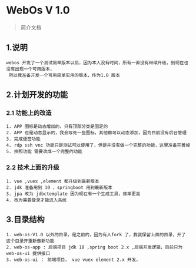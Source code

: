 # WebOs V 1.0
> 简介文档

## 1.说明
    webos 开发了一个测试简单版本以后，因为本人没有时间，所有一直没有继续升级，到现在也没有出现一个可用版本，
     所以我准备开发一个可用简单实用的版本，作为1.0 版本
     
## 2.计划开发的功能
### 2.1 功能上的改造
    1. APP 图标是动态增加的，只有顶部分类是固定的
    2. APP 也是动态显示的，我会写死一些图标，其他都可以动态添加，因为目前没有后台管理
    3. 完成便签功能
    4. rdp ssh vnc 功能只是测试可以使用了，但是并没有做一个完整的功能，这里准备完善掉
    5. 拍照功能 需要改成一个完整的功能
    
### 2.2 技术上面的升级
    1. vue ,vuex ,element 都升级到最新版本
    2. jdk 准备用到 10 ，springboot 用到最新版本
    3. jpa 改为 jdbctemplate 因为现在有一个生成工具，效率更高
    4. 改为需要登录才能进入系统
    
## 3.目录结构 
    1. web-os-V1.0 以外的目录，是之前的，因为有人fork 了，我就保留上面的目录，开了 这个目录开重新做新功能
    2. web-os-app : 后端项目 jdk 10 ,spring boot 2.x ,后端开发逻辑，目前只为 web-os-ui 提供接口
    3. web-os-ui ： 前端项目， vue vuex element 2.x 开发，
 


